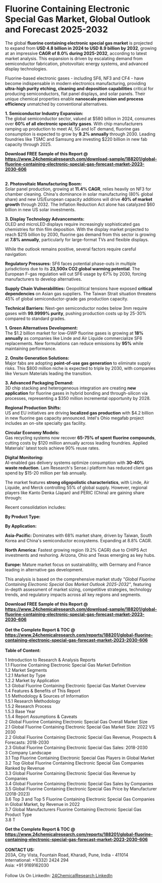 <h1>Fluorine Containing Electronic Special Gas Market, Global Outlook and Forecast 2025-2032</h1><p>The global <strong>fluorine containing electronic special gas market</strong> is projected to expand from <strong>USD 4.8 billion in 2024 to USD 8.9 billion by 2032</strong>, growing at an impressive <strong>CAGR of 8.0% during 2025-2032</strong>, according to latest market analysis. This expansion is driven by escalating demand from semiconductor fabrication, photovoltaic energy systems, and advanced display technologies.</p><p>Fluorine-based electronic gases - including SF6, NF3 and CF4 - have become indispensable in modern electronics manufacturing, providing <strong>ultra-high purity etching, cleaning and deposition capabilities</strong> critical for producing semiconductors, flat panel displays, and solar panels. Their unique chemical properties enable <strong>nanoscale precision and process efficiency</strong> unmatched by conventional alternatives.</p><p><strong>1. Semiconductor Industry Expansion:</strong><br>
The global semiconductor sector, valued at $580 billion in 2024, consumes over <strong>60% of all electronic specialty gases</strong>. With chip manufacturers ramping up production to meet AI, 5G and IoT demand, fluorine gas consumption is expected to grow by <strong>9.2% annually</strong> through 2030. Leading foundries like TSMC and Samsung are investing $220 billion in new fab capacity through 2025.</p><div><b>Download FREE Sample of this Report @ 
            <a href="https://www.24chemicalresearch.com/download-sample/188201/global-fluorine-containing-electronic-special-gas-forecast-market-2023-2030-606">
            https://www.24chemicalresearch.com/download-sample/188201/global-fluorine-containing-electronic-special-gas-forecast-market-2023-2030-606</a></b></div><br><p><strong>2. Photovoltaic Manufacturing Boom:</strong><br>
Solar panel production, growing at <strong>11.4% CAGR</strong>, relies heavily on NF3 for chamber cleaning. China's dominance in solar manufacturing (80% global share) and new US/European capacity additions will drive <strong>40% of market growth</strong> through 2032. The Inflation Reduction Act alone has catalyzed $60 billion in new US solar investments.</p><p><strong>3. Display Technology Advancements:</strong><br>
OLED and microLED displays require increasingly sophisticated gas chemistries for thin film deposition. With the display market projected to reach $215 billion by 2030, fluorine gas demand from this sector is growing at <strong>7.8% annually</strong>, particularly for large-format TVs and flexible displays.</p><p>While the outlook remains positive, several factors require careful navigation:</p><p><strong>Regulatory Pressures:</strong> SF6 faces potential phase-outs in multiple jurisdictions due to its <strong>23,500x CO2 global warming potential</strong>. The European F-gas regulation will cut SF6 usage by 67% by 2030, forcing manufacturers to develop alternatives.</p><p><strong>Supply Chain Vulnerabilities:</strong> Geopolitical tensions have exposed <strong>critical dependencies</strong> on Asian gas suppliers. The Taiwan Strait situation threatens 45% of global semiconductor-grade gas production capacity.</p><p><strong>Technical Barriers:</strong> Next-gen semiconductor nodes below 3nm require gases with <strong>99.9999% purity</strong>, pushing production costs up by 25-30% compared to standard grades.</p><p><strong>1. Green Alternatives Development:</strong><br>
The $1.2 billion market for low-GWP fluorine gases is growing at <strong>18% annually</strong> as companies like Linde and Air Liquide commercialize SF6 replacements. New formulations can reduce emissions by <strong>95%</strong> while maintaining performance.</p><p><strong>2. Onsite Generation Solutions:</strong><br>
Major fabs are adopting <strong>point-of-use gas generation</strong> to eliminate supply risks. This $800 million niche is expected to triple by 2030, with companies like Versum Materials leading the transition.</p><p><strong>3. Advanced Packaging Demand:</strong><br>
3D chip stacking and heterogeneous integration are creating <strong>new application</strong> for fluorine gases in hybrid bonding and through-silicon via processes, representing a $350 million incremental opportunity by 2028.</p><p><strong>Regional Production Shifts:</strong><br>
	US and EU initiatives are driving <strong>localized gas production</strong> with $4.2 billion in new fluorine gas capacity announced. Intel's Ohio megafab project includes an on-site specialty gas facility.</p><p><strong>Circular Economy Models:</strong><br>
	Gas recycling systems now recover <strong>65-75% of spent fluorine compounds</strong>, cutting costs by $120 million annually across leading foundries. Applied Materials' latest tools achieve 90% reuse rates.</p><p><strong>Digital Monitoring:</strong><br>
	AI-enabled gas delivery systems optimize consumption with <strong>30-40% waste reduction</strong>. Lam Research's Sense.i platform has reduced client gas spend by $15-20 million per fab annually.</p><p>The market features <strong>strong oligopolistic characteristics</strong>, with Linde, Air Liquide, and Merck controlling 55% of global supply. However, regional players like Kanto Denka (Japan) and PERIC (China) are gaining share through:</p><p>Recent consolidation includes:</p><p><strong>By Product Type:</strong></p><p><strong>By Application:</strong></p><p><strong>Asia-Pacific:</strong> Dominates with 68% market share, driven by Taiwan, South Korea and China's semiconductor ecosystems. Expanding at 8.8% CAGR.</p><p><strong>North America:</strong> Fastest growing region (9.2% CAGR) due to CHIPS Act investments and reshoring. Arizona, Ohio and Texas emerging as key hubs.</p><p><strong>Europe:</strong> Mature market focus on sustainability, with Germany and France leading in alternative gas development.</p><p>This analysis is based on the comprehensive market study <em>"Global Fluorine Containing Electronic Special Gas Market Outlook 2025-2032"</em>, featuring in-depth assessment of market sizing, competitive strategies, technology trends, and regulatory impacts across all key regions and segments.</p><div><b>Download FREE Sample of this Report @ 
            <a href="https://www.24chemicalresearch.com/download-sample/188201/global-fluorine-containing-electronic-special-gas-forecast-market-2023-2030-606">
            https://www.24chemicalresearch.com/download-sample/188201/global-fluorine-containing-electronic-special-gas-forecast-market-2023-2030-606</a></b></div><br><div><b>Get the Complete Report & TOC @ 
            <a href="https://www.24chemicalresearch.com/reports/188201/global-fluorine-containing-electronic-special-gas-forecast-market-2023-2030-606">
            https://www.24chemicalresearch.com/reports/188201/global-fluorine-containing-electronic-special-gas-forecast-market-2023-2030-606</a></b></div><br>
            <b>Table of Content:</b><p>1 Introduction to Research & Analysis Reports<br />
    1.1 Fluorine Containing Electronic Special Gas Market Definition<br />
    1.2 Market Segments<br />
        1.2.1 Market by Type<br />
        1.2.2 Market by Application<br />
    1.3 Global Fluorine Containing Electronic Special Gas Market Overview<br />
    1.4 Features & Benefits of This Report<br />
    1.5 Methodology & Sources of Information<br />
        1.5.1 Research Methodology<br />
        1.5.2 Research Process<br />
        1.5.3 Base Year<br />
        1.5.4 Report Assumptions & Caveats<br />
2 Global Fluorine Containing Electronic Special Gas Overall Market Size<br />
    2.1 Global Fluorine Containing Electronic Special Gas Market Size: 2022 VS 2030<br />
    2.2 Global Fluorine Containing Electronic Special Gas Revenue, Prospects & Forecasts: 2018-2030<br />
    2.3 Global Fluorine Containing Electronic Special Gas Sales: 2018-2030<br />
3 Company Landscape<br />
    3.1 Top Fluorine Containing Electronic Special Gas Players in Global Market<br />
    3.2 Top Global Fluorine Containing Electronic Special Gas Companies Ranked by Revenue<br />
    3.3 Global Fluorine Containing Electronic Special Gas Revenue by Companies<br />
    3.4 Global Fluorine Containing Electronic Special Gas Sales by Companies<br />
    3.5 Global Fluorine Containing Electronic Special Gas Price by Manufacturer (2018-2023)<br />
    3.6 Top 3 and Top 5 Fluorine Containing Electronic Special Gas Companies in Global Market, by Revenue in 2022<br />
    3.7 Global Manufacturers Fluorine Containing Electronic Special Gas Product Type<br />
    3.8 T</p><div><b>Get the Complete Report & TOC @ 
            <a href="https://www.24chemicalresearch.com/reports/188201/global-fluorine-containing-electronic-special-gas-forecast-market-2023-2030-606">
            https://www.24chemicalresearch.com/reports/188201/global-fluorine-containing-electronic-special-gas-forecast-market-2023-2030-606</a></b></div><br><b>CONTACT US:</b><br>
            203A, City Vista, Fountain Road, Kharadi, Pune, India - 411014<br>
            International: +1(332) 2424 294<br>
            Asia: +91 9169162030 <br><br>
            Follow Us On LinkedIn: <a href="https://www.linkedin.com/company/24chemicalresearch/">24ChemicalResearch LinkedIn</a>